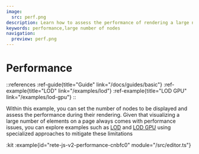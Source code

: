 ```yaml
---
image:
  src: perf.png
description: Learn how to assess the performance of rendering a large number of nodes on a page and explore specialized approaches to mitigate performance issues with examples such as LOD and LOD GPU
keywords: performance,large number of nodes
navigation:
  preview: perf.png
---
```


# Performance

::references
:ref-guide{title="Guide" link="/docs/guides/basic"}
:ref-example{title="LOD" link="/examples/lod"}
:ref-example{title="LOD GPU" link="/examples/lod-gpu"}
::

Within this example, you can set the number of nodes to be displayed and assess the performance during their rendering. Given that visualizing a large number of elements on a page always comes with performance issues, you can explore examples such as [LOD](/examples/lod) and [LOD GPU](/examples/lod-gpu) using specialized approaches to mitigate these limitations

:kit
:example{id="rete-js-v2-performance-cnbfc0" module="/src/editor.ts"}
